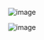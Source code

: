 ![image](https://github.com/user-attachments/assets/e30acfac-163b-461e-b091-adfd3d642e89)

![image](https://github.com/user-attachments/assets/e2bf2fca-a288-4099-8c8c-bb624334f2f8)

